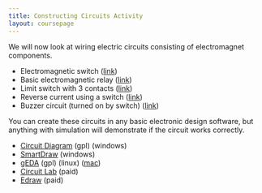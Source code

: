 ```yaml
---
title: Constructing Circuits Activity
layout: coursepage
---
```


We will now look at wiring electric circuits consisting of electromagnet components.

- Electromagnetic switch ([link](/courses/ELT2130/2-RelaysAndSwitches/2-Switches/))
- Basic electromagnetic relay ([link](http://homepage.ntlworld.com/g.knott/elect129.htm))
- Limit switch with 3 contacts ([link](http://en.wikipedia.org/wiki/Limit_switch))
- Reverse current using a switch ([link](http://en.wikipedia.org/wiki/H_bridge))
- Buzzer circuit (turned on by switch) ([link](http://en.wikipedia.org/wiki/Buzzer))

You can create these circuits in any basic electronic design software, but anything with simulation will demonstrate if the circuit works correctly.

- [Circuit Diagram](http://www.circuit-diagram.org/) (gpl) (windows)
- [SmartDraw](http://www.smartdraw.com/software/electrical.asp) (windows)
- [gEDA](http://www.gpleda.org/) (gpl) (linux) ([mac](http://wiki.geda-project.org/geda:devmacosx))
- [Circuit Lab](https://www.circuitlab.com/) (paid)
- [Edraw](http://www.edrawsoft.com/electrical.php) (paid)
